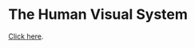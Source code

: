 # The Human Visual System

[Click here](https://vicente-gonzalez-ruiz.github.io/human_visual_system/).
